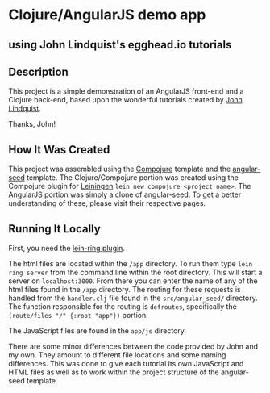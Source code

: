 # Clojure/AngularJS demo app
## using John Lindquist's egghead.io tutorials

## Description

This project is a simple demonstration of an AngularJS front-end and a Clojure
back-end, based upon the wonderful tutorials created by
[John Lindquist](http://www.egghead.io/).

Thanks, John!

## How It Was Created

This project was assembled using the
[Compojure](https://github.com/weavejester/compojure) template and the
[angular-seed](https://github.com/angular/angular-seed) template. The
Clojure/Compojure portion was created using the Compojure plugin for
[Leiningen](https://github.com/technomancy/leiningen)
`lein new compojure <project name>`.
The AngularJS portion was simply a clone of angular-seed. To get a better
understanding of these, please visit their respective pages.

## Running It Locally

First, you need the [lein-ring plugin](https://github.com/weavejester/lein-ring).

The html files are located within the `/app` directory. To run them type
`lein ring server` from the command line within the root directory. This will
start a server on `localhost:3000`. From there you can enter the name of any of
the html files found in the `/app` directory. The routing for these requests is
handled from the `handler.clj` file found in the `src/angular_seed/` directory.
The function responsible for the routing is `defroutes`, specifically the
`(route/files "/" {:root "app"})` portion.

The JavaScript files are found in the `app/js` directory.

There are some minor differences between the code provided by John and my own.
They amount to different file locations and some naming differences. This was
done to give each tutorial its own JavaScript and HTML files as well as to work
within the project structure of the angular-seed template.

